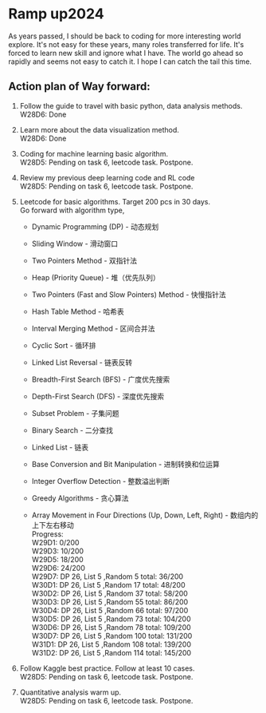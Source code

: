 # Ramp up2024
As years passed, I should be back to coding for more interesting world explore. It's not easy for these years, many roles transferred for life. It's forced to learn new skill and ignore what I have. The world go ahead so rapidly and seems not easy to catch it. I hope I can catch the tail this time. 

## Action plan of Way forward: <br/>
1. Follow the guide to travel with basic python, data analysis methods.
   W28D6: Done <br/>
3. Learn more about the data visualization method. <br/>
   W28D6: Done   <br/>
4. Coding for machine learning basic algorithm. <br/>
   W28D5: Pending on task 6,  leetcode task. Postpone. <br/>
5. Review my previous deep learning code and RL code <br/>
   W28D5: Pending on task 6,  leetcode task. Postpone. <br/>
7. Leetcode for basic algorithms. Target 200 pcs in 30 days. <br/>
   Go forward with algorithm type, <br/>
      * Dynamic Programming (DP) - 动态规划 <br/>
      * Sliding Window - 滑动窗口 <br/>
      * Two Pointers Method - 双指针法 <br/>
      * Heap (Priority Queue) - 堆（优先队列） <br/>
      * Two Pointers (Fast and Slow Pointers) Method - 快慢指针法 <br/>
      * Hash Table Method - 哈希表 <br/>
      *  Interval Merging Method - 区间合并法 <br/>
      * Cyclic Sort - 循环排 <br/>
      *  Linked List Reversal - 链表反转 <br/>
      * Breadth-First Search (BFS) - 广度优先搜索 <br/>
      *  Depth-First Search (DFS) - 深度优先搜索 <br/>
      * Subset Problem - 子集问题 <br/>
      *  Binary Search - 二分查找 <br/>
      
      *  Linked List - 链表 <br/>
      * Base Conversion and Bit Manipulation - 进制转换和位运算 <br/>
      * Integer Overflow Detection - 整数溢出判断 <br/>
      * Greedy Algorithms - 贪心算法 <br/>
      * Array Movement in Four Directions (Up, Down, Left, Right) - 数组内的上下左右移动 <br/>
    Progress: <br/>
        W29D1: 0/200 <br/>
        W29D3: 10/200 <br/>
        W29D5: 18/200 <br/>
        W29D6: 24/200 <br/>
        W29D7: DP 26,  List 5 ,Random 5 total: 36/200<br/>
        W30D1: DP 26,  List 5 ,Random 17 total: 48/200<br/>
        W30D2: DP 26,  List 5 ,Random 37 total: 58/200<br/>
        W30D3: DP 26,  List 5 ,Random 55 total: 86/200<br/>
        W30D4: DP 26,  List 5 ,Random 66 total: 97/200<br/>
        W30D5: DP 26,  List 5 ,Random 73 total: 104/200<br/>
        W30D6: DP 26,  List 5 ,Random 78 total: 109/200<br/>
        W30D7: DP 26,  List 5 ,Random 100 total: 131/200<br/>
        W31D1: DP 26,  List 5 ,Random 108 total: 139/200<br/>
        W31D2: DP 26,  List 5 ,Random 114 total: 145/200<br/>
        
8. Follow Kaggle best practice. Follow at least 10 cases. <br/>
   W28D5: Pending on task 6,  leetcode task. Postpone. <br/>
10. Quantitative analysis warm up. <br/>
    W28D5: Pending on task 6,  leetcode task. Postpone. <br/>
